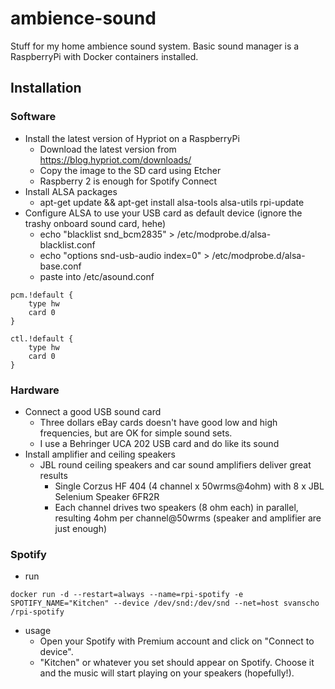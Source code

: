 # ambience-sound
Stuff for my home ambience sound system.
Basic sound manager is a RaspberryPi with Docker containers installed.

## Installation

### Software
* Install the latest version of Hypriot on a RaspberryPi
  * Download the latest version from https://blog.hypriot.com/downloads/
  * Copy the image to the SD card using Etcher
  * Raspberry 2 is enough for Spotify Connect
* Install ALSA packages
  * apt-get update && apt-get install alsa-tools alsa-utils rpi-update
* Configure ALSA to use your USB card as default device (ignore the trashy onboard sound card, hehe)
  * echo "blacklist snd_bcm2835" > /etc/modprobe.d/alsa-blacklist.conf
  * echo "options snd-usb-audio index=0" > /etc/modprobe.d/alsa-base.conf
  * paste into /etc/asound.conf
```
pcm.!default {
    type hw
    card 0
}

ctl.!default {
    type hw
    card 0
}
```

### Hardware
* Connect a good USB sound card
  * Three dollars eBay cards doesn't have good low and high frequencies, but are OK for simple sound sets. 
  * I use a Behringer UCA 202 USB card and do like its sound
* Install amplifier and ceiling speakers
  * JBL round ceiling speakers and car sound amplifiers deliver great results
    * Single Corzus HF 404 (4 channel x 50wrms@4ohm) with 8 x JBL Selenium Speaker 6FR2R
    * Each channel drives two speakers (8 ohm each) in parallel, resulting 4ohm per channel@50wrms (speaker and amplifier are just enough)

### Spotify
* run
```
docker run -d --restart=always --name=rpi-spotify -e SPOTIFY_NAME="Kitchen" --device /dev/snd:/dev/snd --net=host svanscho
/rpi-spotify
```
* usage
  * Open your Spotify with Premium account and click on "Connect to device". 
  * "Kitchen" or whatever you set should appear on Spotify. Choose it and the music will start playing on your speakers (hopefully!). 
